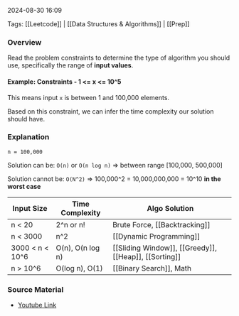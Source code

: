 
2024-08-30 16:09

Tags: [[Leetcode]] | [[Data Structures & Algorithms]] | [[Prep]]

### Overview
Read the problem constraints to determine the type of algorithm you should use, specifically the range of **input values**.

#### Example: Constraints - 1 <= x <= 10^5
This means input `x` is between 1 and 100,000 elements.

Based on this constraint, we can infer the time complexity our solution should have.

### Explanation
`n = 100,000`

Solution can be: `O(n)` or `O(n log n)` => between range [100,000, 500,000]

Solution cannot be: `O(N^2)` => 100,000^2 = 10,000,000,000 = 10^10 **in the worst case**

| Input Size | Time Complexity | Algo Solution |
| --------------- | --------------- | --------------- |
| n < 20 | 2^n or n! | Brute Force, [[Backtracking]] |
| n < 3000 | n^2 | [[Dynamic Programming]] |
| 3000 < n < 10^6 | O(n), O(n log n) | [[Sliding Window]], [[Greedy]], [[Heap]], [[Sorting]] |
| n > 10^6 | O(log n), O(1) | [[Binary Search]], Math |


### Source Material
- [Youtube Link](https://www.youtube.com/watch?v=eB7SMsE6qEc)


